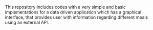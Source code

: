 This repository includes codes with a very simple and basic implementations for a data driven application which has a graphical interface, that provides user with information regarding different meals using an external API.
